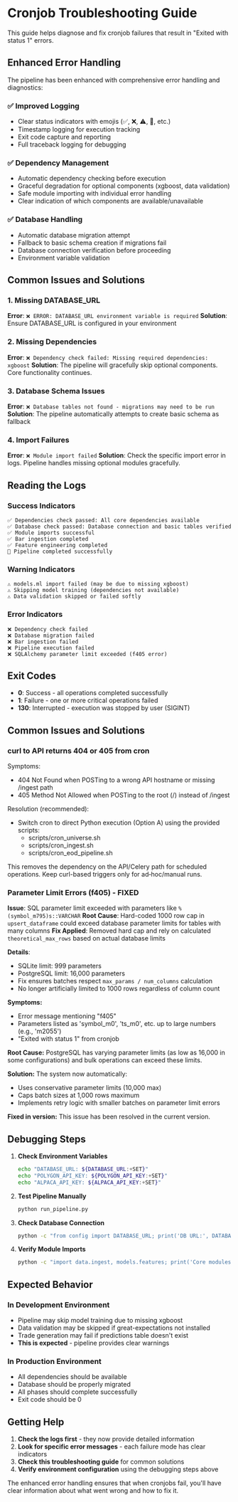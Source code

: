 # Cronjob Troubleshooting Guide

This guide helps diagnose and fix cronjob failures that result in "Exited with status 1" errors.

## Enhanced Error Handling

The pipeline has been enhanced with comprehensive error handling and diagnostics:

### ✅ Improved Logging
- Clear status indicators with emojis (✅, ❌, ⚠️, 🚀, etc.)
- Timestamp logging for execution tracking
- Exit code capture and reporting
- Full traceback logging for debugging

### ✅ Dependency Management
- Automatic dependency checking before execution
- Graceful degradation for optional components (xgboost, data validation)
- Safe module importing with individual error handling
- Clear indication of which components are available/unavailable

### ✅ Database Handling
- Automatic database migration attempt
- Fallback to basic schema creation if migrations fail
- Database connection verification before proceeding
- Environment variable validation

## Common Issues and Solutions

### 1. Missing DATABASE_URL
**Error**: `❌ ERROR: DATABASE_URL environment variable is required`
**Solution**: Ensure DATABASE_URL is configured in your environment

### 2. Missing Dependencies
**Error**: `❌ Dependency check failed: Missing required dependencies: xgboost`
**Solution**: The pipeline will gracefully skip optional components. Core functionality continues.

### 3. Database Schema Issues
**Error**: `❌ Database tables not found - migrations may need to be run`
**Solution**: The pipeline automatically attempts to create basic schema as fallback

### 4. Import Failures
**Error**: `❌ Module import failed`
**Solution**: Check the specific import error in logs. Pipeline handles missing optional modules gracefully.

## Reading the Logs

### Success Indicators
```
✅ Dependencies check passed: All core dependencies available
✅ Database check passed: Database connection and basic tables verified
✅ Module imports successful
✅ Bar ingestion completed
✅ Feature engineering completed
🎉 Pipeline completed successfully
```

### Warning Indicators
```
⚠️ models.ml import failed (may be due to missing xgboost)
⚠️ Skipping model training (dependencies not available)
⚠️ Data validation skipped or failed softly
```

### Error Indicators
```
❌ Dependency check failed
❌ Database migration failed
❌ Bar ingestion failed
❌ Pipeline execution failed
❌ SQLAlchemy parameter limit exceeded (f405 error)
```

## Exit Codes

- **0**: Success - all operations completed successfully
- **1**: Failure - one or more critical operations failed
- **130**: Interrupted - execution was stopped by user (SIGINT)

## Common Issues and Solutions

### curl to API returns 404 or 405 from cron

Symptoms:
- 404 Not Found when POSTing to a wrong API hostname or missing /ingest path
- 405 Method Not Allowed when POSTing to the root (/) instead of /ingest

Resolution (recommended):
- Switch cron to direct Python execution (Option A) using the provided scripts:
  - scripts/cron_universe.sh
  - scripts/cron_ingest.sh
  - scripts/cron_eod_pipeline.sh

This removes the dependency on the API/Celery path for scheduled operations. Keep curl-based triggers only for ad‑hoc/manual runs.

### Parameter Limit Errors (f405) - FIXED

**Issue**: SQL parameter limit exceeded with parameters like `%(symbol_m795)s::VARCHAR`
**Root Cause**: Hard-coded 1000 row cap in `upsert_dataframe` could exceed database parameter limits for tables with many columns
**Fix Applied**: Removed hard cap and rely on calculated `theoretical_max_rows` based on actual database limits

**Details**:
- SQLite limit: 999 parameters  
- PostgreSQL limit: 16,000 parameters
- Fix ensures batches respect `max_params / num_columns` calculation
- No longer artificially limited to 1000 rows regardless of column count

**Symptoms:**
- Error message mentioning "f405" 
- Parameters listed as 'symbol_m0', 'ts_m0', etc. up to large numbers (e.g., 'm2055')
- "Exited with status 1" from cronjob

**Root Cause:**
PostgreSQL has varying parameter limits (as low as 16,000 in some configurations) and bulk operations can exceed these limits.

**Solution:**
The system now automatically:
- Uses conservative parameter limits (10,000 max)
- Caps batch sizes at 1,000 rows maximum
- Implements retry logic with smaller batches on parameter limit errors

**Fixed in version:** This issue has been resolved in the current version.

## Debugging Steps

1. **Check Environment Variables**
   ```bash
   echo "DATABASE_URL: ${DATABASE_URL:+SET}"
   echo "POLYGON_API_KEY: ${POLYGON_API_KEY:+SET}"
   echo "ALPACA_API_KEY: ${ALPACA_API_KEY:+SET}"
   ```

2. **Test Pipeline Manually**
   ```bash
   python run_pipeline.py
   ```

3. **Check Database Connection**
   ```bash
   python -c "from config import DATABASE_URL; print('DB URL:', DATABASE_URL[:20] + '...')"
   ```

4. **Verify Module Imports**
   ```bash
   python -c "import data.ingest, models.features; print('Core modules OK')"
   ```

## Expected Behavior

### In Development Environment
- Pipeline may skip model training due to missing xgboost
- Data validation may be skipped if great-expectations not installed
- Trade generation may fail if predictions table doesn't exist
- **This is expected** - pipeline provides clear warnings

### In Production Environment
- All dependencies should be available
- Database should be properly migrated
- All phases should complete successfully
- Exit code should be 0

## Getting Help

1. **Check the logs first** - they now provide detailed information
2. **Look for specific error messages** - each failure mode has clear indicators
3. **Check this troubleshooting guide** for common solutions
4. **Verify environment configuration** using the debugging steps above

The enhanced error handling ensures that when cronjobs fail, you'll have clear information about what went wrong and how to fix it.